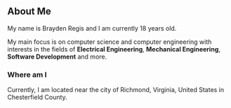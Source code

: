## About Me
My name is Brayden Regis and I am currently 18 years old. 

My main focus is on computer science and computer engineering with interests in the fields of **Electrical Engineering**, **Mechanical Engineering**, **Software Development** and more. 

### Where am I
Currently, I am located near the city of Richmond, Virginia, United States in Chesterfield County. 


